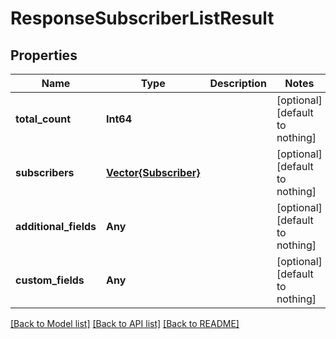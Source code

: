 # ResponseSubscriberListResult


## Properties
Name | Type | Description | Notes
------------ | ------------- | ------------- | -------------
**total_count** | **Int64** |  | [optional] [default to nothing]
**subscribers** | [**Vector{Subscriber}**](Subscriber.md) |  | [optional] [default to nothing]
**additional_fields** | **Any** |  | [optional] [default to nothing]
**custom_fields** | **Any** |  | [optional] [default to nothing]


[[Back to Model list]](../README.md#models) [[Back to API list]](../README.md#api-endpoints) [[Back to README]](../README.md)


